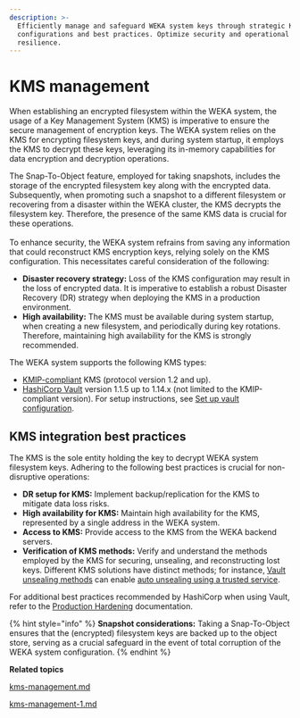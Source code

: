 ```yaml
---
description: >-
  Efficiently manage and safeguard WEKA system keys through strategic KMS
  configurations and best practices. Optimize security and operational
  resilience.
---
```


# KMS management

When establishing an encrypted filesystem within the WEKA system, the usage of a Key Management System (KMS) is imperative to ensure the secure management of encryption keys. The WEKA system relies on the KMS for encrypting filesystem keys, and during system startup, it employs the KMS to decrypt these keys, leveraging its in-memory capabilities for data encryption and decryption operations.

The Snap-To-Object feature, employed for taking snapshots, includes the storage of the encrypted filesystem key along with the encrypted data. Subsequently, when promoting such a snapshot to a different filesystem or recovering from a disaster within the WEKA cluster, the KMS decrypts the filesystem key. Therefore, the presence of the same KMS data is crucial for these operations.\
\
To enhance security, the WEKA system refrains from saving any information that could reconstruct KMS encryption keys, relying solely on the KMS configuration. This necessitates careful consideration of the following:

* **Disaster recovery strategy:** Loss of the KMS configuration may result in the loss of encrypted data. It is imperative to establish a robust Disaster Recovery (DR) strategy when deploying the KMS in a production environment.
* **High availability:** The KMS must be available during system startup, when creating a new filesystem, and periodically during key rotations. Therefore, maintaining high availability for the KMS is strongly recommended.

The WEKA system supports the following KMS types:

* [KMIP-compliant](http://docs.oasis-open.org/kmip/spec/v1.2/os/kmip-spec-v1.2-os.html) KMS (protocol version 1.2 and up).
* [HashiCorp Vault](https://www.hashicorp.com/products/vault/) version 1.1.5 up to 1.14.x (not limited to the KMIP-compliant version). For setup instructions, see [Set up vault configuration](kms-management-1.md#set-up-vault-configuration).

## **KMS integration best practices**

The KMS is the sole entity holding the key to decrypt WEKA system filesystem keys. Adhering to the following best practices is crucial for non-disruptive operations:

* **DR setup for KMS:** Implement backup/replication for the KMS to mitigate data loss risks.
* **High availability for KMS:** Maintain high availability for the KMS, represented by a single address in the WEKA system.
* **Access to KMS:** Provide access to the KMS from the WEKA backend servers.
* **Verification of KMS methods:** Verify and understand the methods employed by the KMS for securing, unsealing, and reconstructing lost keys. Different KMS solutions have distinct methods; for instance, [Vault unsealing methods](https://www.vaultproject.io/docs/concepts/seal.html) can enable [auto unsealing using a trusted service](https://learn.hashicorp.com/vault/operations/ops-autounseal-aws-kms).

For additional best practices recommended by HashiCorp when using Vault, refer to the [Production Hardening](https://learn.hashicorp.com/vault/operations/production-hardening) documentation.

{% hint style="info" %}
**Snapshot considerations:** Taking a Snap-To-Object ensures that the (encrypted) filesystem keys are backed up to the object store, serving as a crucial safeguard in the event of total corruption of the WEKA system configuration.
{% endhint %}



**Related topics**

[kms-management.md](kms-management.md "mention")

[kms-management-1.md](kms-management-1.md "mention")
